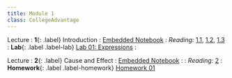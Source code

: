 ```yaml
---
title: Module 1
class: CollegeAdvantage
---
```


Lecture 
: **1**{: .label} Introduction
: [Embedded Notebook](https://colab.research.google.com/drive/1T6m-jf7Y5tIAK7aEFN0_kWf9Cnxv6ahQ)
: _Reading:_ [1.1](https://inferentialthinking.com/chapters/01/1/intro.html), [1.2](https://inferentialthinking.com/chapters/01/2/why-data-science.html), [1.3](https://inferentialthinking.com/chapters/01/3/Plotting_the_Classics.html)
: **Lab**{: .label .label-lab} [Lab 01: Expressions](https://colab.research.google.com/drive/1_Rpg5WQ_3f-5ROjMT77zbzT89fLAHfjQ)
: <!--[Lab 01 Worksheet]()-->

Lecture 
: **2**{: .label} Cause and Effect
: [Embedded Notebook](https://colab.research.google.com/drive/1KEMK8SXr769SNO4K65sB9yEkiCBHJvV_)
: <!--[Lab 02 Worksheet]()-->
: _Reading:_ [2](https://inferentialthinking.com/chapters/02/causality-and-experiments.html)
: **Homework**{: .label .label-homework} [Homework 01](https://colab.research.google.com/drive/1Ci9_b4YHS_8KKPwAirtHYcNHXwELdqP5)
